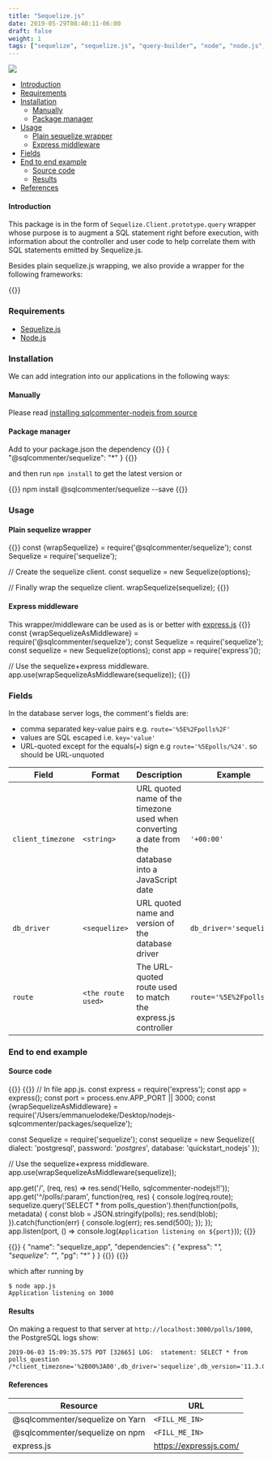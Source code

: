 ```yaml
---
title: "Sequelize.js"
date: 2019-05-29T08:40:11-06:00
draft: false
weight: 1
tags: ["sequelize", "sequelize.js", "query-builder", "node", "node.js", "express", "express.js"]
---
```


![](/images/sequelize-logo.png)

- [Introduction](#introduction)
- [Requirements](#requirements)
- [Installation](#installation)
    - [Manually](#manually)
    - [Package manager](#package-manager)
- [Usage](#usage)
    - [Plain sequelize wrapper](#plain-sequelize-wrapper)
    - [Express middleware](#express-middleware)
- [Fields](#fields)
- [End to end example](#end-to-example)
    - [Source code](#source-code)
    - [Results](#results)
- [References](#references)

#### Introduction

This package is in the form of `Sequelize.Client.prototype.query` wrapper whose purpose is to augment a SQL statement right before execution, with
information about the controller and user code to help correlate them with SQL statements emitted by Sequelize.js.

Besides plain sequelize.js wrapping, we also provide a wrapper for the following frameworks:

{{<card-vendor href="#express-middleware" src="/images/express_js-logo.png">}}

### Requirements

* [Sequelize.js](http://docs.sequelizejs.com/)
* [Node.js](https://nodejs.org/)

### Installation

We can add integration into our applications in the following ways:

#### Manually

Please read [installing sqlcommenter-nodejs from source](/node/#install-from-source)

#### Package manager
Add to your package.json the dependency
{{<highlight json>}}
{
    "@sqlcommenter/sequelize": "*"
}
{{</highlight>}}

and then run `npm install` to get the latest version or

{{<highlight shell>}}
npm install @sqlcommenter/sequelize --save
{{</highlight>}}

### Usage
#### Plain sequelize wrapper
{{<highlight javascript>}}
const {wrapSequelize} = require('@sqlcommenter/sequelize');
const Sequelize = require('sequelize');

// Create the sequelize client.
const sequelize = new Sequelize(options);

// Finally wrap the sequelize client.
wrapSequelize(sequelize);
{{</highlight>}}

#### Express middleware
This wrapper/middleware can be used as is or better with [express.js](https://expressjs.com/)
{{<highlight javascript>}}
const {wrapSequelizeAsMiddleware} = require('@sqlcommenter/sequelize');
const Sequelize = require('sequelize');
const sequelize = new Sequelize(options);
const app = require('express')();

// Use the sequelize+express middleware.
app.use(wrapSequelizeAsMiddleware(sequelize));
{{</highlight>}}

### Fields

In the database server logs, the comment's fields are:

* comma separated key-value pairs e.g. `route='%5E%2Fpolls%2F'`
* values are SQL escaped i.e. `key='value'`
* URL-quoted except for the equals(`=`) sign e.g `route='%5Epolls/%24'`. so should be URL-unquoted

Field|Format|Description|Example
---|---|---|---
`client_timezone`|`<string>`|URL quoted name of the timezone used when converting a date from the database into a JavaScript date|`'+00:00'`
`db_driver`|`<sequelize>`|URL quoted name and version of the database driver|`db_driver='sequelize'`
`route`|`<the route used>`|The URL-quoted route used to match the express.js controller|`route='%5E%2Fpolls%2F`

### End to end example

#### Source code
{{<tabs app package_json>}}
{{<highlight javascript>}}
// In file app.js.
const express = require('express');
const app = express();
const port = process.env.APP_PORT || 3000;
const {wrapSequelizeAsMiddleware} = require('/Users/emmanuelodeke/Desktop/nodejs-sqlcommenter/packages/sequelize');

const Sequelize = require('sequelize');
const sequelize = new Sequelize({
    dialect: 'postgresql',
    password: '$postgres$',
    database: 'quickstart_nodejs'
});

// Use the sequelize+express middleware.
app.use(wrapSequelizeAsMiddleware(sequelize));

app.get('/', (req, res) => res.send('Hello, sqlcommenter-nodejs!!'));
app.get('^/polls/:param', function(req, res) {
    console.log(req.route);
    sequelize.query('SELECT * from polls_question').then(function(polls, metadata) {
        const blob = JSON.stringify(polls);
        res.send(blob);
    }).catch(function(err) {
        console.log(err);
        res.send(500);
    });
});
app.listen(port, () => console.log(`Application listening on ${port}`));
{{</highlight>}}

{{<highlight json>}}
{
    "name": "sequelize_app",
    "dependencies": {
        "express": "*",
        "sequelize": "*",
        "pg": "*"
    }
}
{{</highlight>}}
{{</tabs>}}

which after running by
```shell
$ node app.js 
Application listening on 3000
```

#### Results

On making a request to that server at `http://localhost:3000/polls/1000`, the PostgreSQL logs show:
```shell
2019-06-03 15:09:35.575 PDT [32665] LOG:  statement: SELECT * from polls_question
/*client_timezone='%2B00%3A00',db_driver='sequelize',db_version='11.3.0',route='%5E%2Fpolls%2F%3Aparam'*/
```


#### References

Resource|URL
---|---
@sqlcommenter/sequelize on Yarn|`<FILL_ME_IN>`
@sqlcommenter/sequelize on npm|`<FILL_ME_IN>`
express.js|https://expressjs.com/
